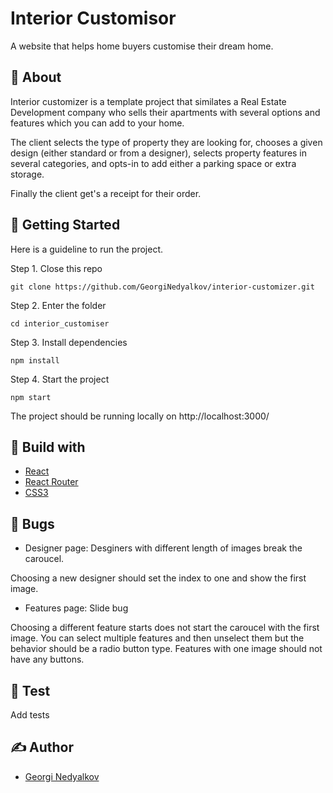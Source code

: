 # Interior Customisor

A website that helps home buyers customise their dream home.

## 🌟 About

Interior customizer is a template project that similates a Real Estate Development company who sells their apartments
with several options and features which you can add to your home.

The client selects the type of property they are looking for, chooses a given design (either standard or from a designer), selects
property features in several categories, and opts-in to add either a parking space or extra storage.

Finally the client get's a receipt for their order.

## 🏁 Getting Started

Here is a guideline to run the project.

Step 1. Close this repo

```
git clone https://github.com/GeorgiNedyalkov/interior-customizer.git
```

Step 2. Enter the folder

```
cd interior_customiser
```

Step 3. Install dependencies

```
npm install
```

Step 4. Start the project

```
npm start
```

The project should be running locally on http://localhost:3000/

## 🔨 Build with

-   [React](https://react.dev/)
-   [React Router](https://reactrouter.com/en/main)
-   [CSS3](https://developer.mozilla.org/en-US/docs/Web/CSS)

## 🐜 Bugs

-   Designer page: Desginers with different length of images break the caroucel.

Choosing a new designer should set the index to one and show the first image.

-   Features page: Slide bug

Choosing a different feature starts does not start the caroucel with the first image.
You can select multiple features and then unselect them but the behavior should be a radio button type.
Features with one image should not have any buttons.

## 🔧 Test

Add tests

## ✍ Author

-   [Georgi Nedyalkov](https://www.georginedyalkov.com)
